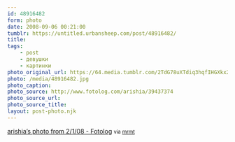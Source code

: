 ```yaml
---
id: 48916482
form: photo
date: 2008-09-06 00:21:00
tumblr: https://untitled.urbansheep.com/post/48916482/
title:
tags:
    - post
    - девушки
    - картинки
photo_original_url: https://64.media.tumblr.com/2TdG78uXTdiq3hqfIHGXkx29_500.jpg
photo: /media/48916482.jpg
photo_caption: 
photo_source: http://www.fotolog.com/arishia/39437374
photo_source_url:
photo_source_title:
layout: post-photo.njk
---
```


<p><a href="http://www.fotolog.com/arishia/39437374">arishia’s photo from 2/1/08 - Fotolog</a> <small>via <a href="http://mrmt.tumblr.com/post/48908511/arishias-photo-from-2-1-08-fotolog">mrmt</a></small></p>
